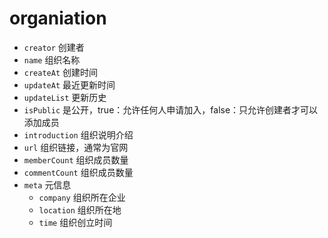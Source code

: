 # organiation
- `creator` 创建者
- `name` 组织名称
- `createAt` 创建时间
- `updateAt` 最近更新时间
- `updateList` 更新历史
- `isPublic` 是公开，true：允许任何人申请加入，false：只允许创建者才可以添加成员
- `introduction` 组织说明介绍
- `url` 组织链接，通常为官网
- `memberCount` 组织成员数量
- `commentCount` 组织成员数量
- `meta` 元信息
	- `company` 组织所在企业
	- `location` 组织所在地
	- `time` 组织创立时间